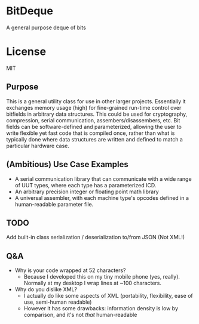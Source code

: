 # BitDeque
A general purpose deque of bits

# License
MIT

## Purpose
This is a general utility class for use in other larger projects.  Essentially it exchanges memory usage (high) for fine-grained run-time control over bitfields in arbitrary data structures.  This could be used for cryptography, compression, serial communication, assembers/disassembers, etc.  Bit fields can be software-defined and parameterized, allowing the user to write flexible yet fast code that is compiled once, rather than what is typically done where data structures are written and defined to match a particular hardware case.

## (Ambitious) Use Case Examples
- A serial communication library that can communicate with a wide range of UUT types, where each type has a parameterized ICD.
- An arbitrary precision integer or floating point math library
- A universal assembler, with each machine type's opcodes defined in a human-readable parameter file.

## TODO
Add built-in class serialization / deserialization to/from JSON (Not XML!)

## Q&A
- Why is your code wrapped at 52 characters?
    - Because I developed this on my tiny mobile phone (yes, really).  Normally at my desktop I wrap lines at ~100 characters.
- Why do you dislike XML?
    - I actually do like some aspects of XML (portability, flexibility, ease of use, semi-human readable)
    - However it has some drawbacks: information density is low by comparison, and it's not _that_ human-readable
    
